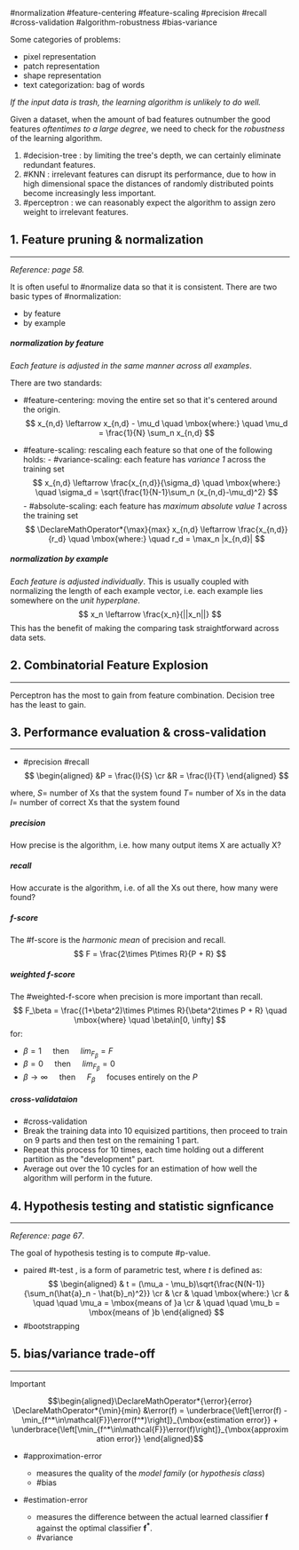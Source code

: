 #normalization #feature-centering #feature-scaling #precision #recall #cross-validation #algorithm-robustness #bias-variance

Some categories of problems:
- pixel representation
- patch representation
- shape representation
- text categorization: bag of words

*If the input data is trash, the learning algorithm is unlikely to do well.*

Given a dataset, when the amount of bad features outnumber the good features *oftentimes to a large degree*, we need to check for the *robustness* of the learning algorithm.

1. #decision-tree : by limiting the tree's depth, we can certainly eliminate redundant features.
2. #KNN : irrelevant features can disrupt its performance, due to how in high dimensional space the distances of randomly distributed points become increasingly less important.
3. #perceptron : we can reasonably expect the algorithm to assign zero weight to irrelevant features.

## 1. Feature pruning & normalization
---
*Reference: page 58.*

It is often useful to #normalize data so that it is consistent. There are two basic types of #normalization:
- by feature
- by example

##### normalization by feature
*Each feature is adjusted in the same manner across all examples*.

There are two standards:
- #feature-centering: moving the entire set so that it's centered around the origin.
		$$
		x_{n,d} \leftarrow x_{n,d} - \mu_d \quad \mbox{where:} \quad \mu_d = \frac{1}{N} \sum_n x_{n,d}
		$$

- #feature-scaling: rescaling each feature so that one of the following holds:
		- #variance-scaling: each feature has *variance 1* across the training set
		$$
			x_{n,d} \leftarrow \frac{x_{n,d}}{\sigma_d} \quad \mbox{where:} \quad \sigma_d = \sqrt{\frac{1}{N-1}\sum_n (x_{n,d}-\mu_d)^2}
		$$
		- #absolute-scaling: each feature has *maximum absolute value 1* across the training set
		$$
			\DeclareMathOperator*{\max}{max}
			x_{n,d} \leftarrow \frac{x_{n,d}}{r_d} \quad \mbox{where:} \quad  r_d = \max_n |x_{n,d}|
		$$


##### normalization by example
*Each feature is adjusted individually*. This is usually coupled with normalizing the length of each example vector, i.e. each example lies somewhere on the *unit hyperplane*.
$$
	x_n \leftarrow \frac{x_n}{||x_n||}
$$
This has the benefit of making the comparing task straightforward across data sets.


## 2. Combinatorial Feature Explosion
---
Perceptron has the most to gain from feature combination. Decision tree has the least to gain.


## 3. Performance evaluation & cross-validation
---
- #precision #recall
$$
\begin{aligned}
&P = \frac{I}{S} \cr
&R = \frac{I}{T}
\end{aligned}
$$

where,
	$S =$ number of Xs that the system found
	$T =$ number of Xs in the data
	$I =$ number of correct Xs that the system found

##### precision
How precise is the algorithm, i.e. how many output items X are actually X?

##### recall
How accurate is the algorithm, i.e. of all the Xs out there, how many were found?

##### f-score
The #f-score is the *harmonic mean* of precision and recall.
$$
F = \frac{2\times P\times R}{P + R}
$$

##### weighted f-score
The #weighted-f-score when precision is more important than recall.
$$
F_\beta = \frac{(1+\beta^2)\times P\times R}{\beta^2\times P + R} \quad \mbox{where} \quad \beta\in[0, \infty]
$$
for:
- $\beta = 1\quad$    then $\quad lim_{F_\beta} = F$
- $\beta = 0 \quad$    then  $\quad lim_{F_\beta} = 0$
- $\beta \to \infty \quad$ then  $\quad F_\beta \quad$  focuses entirely on the $P$


##### cross-validataion
- #cross-validation
- Break the training data into 10 equisized partitions, then proceed to train on 9 parts and then test on the remaining 1 part.
- Repeat this process for 10 times, each time holding out a different partition as the "development" part.
- Average out over the 10 cycles for an estimation of how well the algorithm will perform in the future.


## 4. Hypothesis testing and statistic signficance
---
*Reference: page 67*.

The goal of hypothesis testing is to compute #p-value.

- paired #t-test , is a form of parametric test, where $t$ is defined as:
	$$
	\begin{aligned}
	& t = (\mu_a - \mu_b)\sqrt{\frac{N(N-1)}{\sum_n(\hat{a}_n - \hat{b}_n)^2}} \cr
	& \cr
	& \quad \mbox{where:} \cr
	& \quad \quad \mu_a = \mbox{means of }a \cr
	& \quad \quad \mu_b = \mbox{means of }b
	\end{aligned}
	$$
- #bootstrapping


## 5. bias/variance trade-off
---
> [!important]
> $$\begin{aligned}\DeclareMathOperator*{\error}{error} \DeclareMathOperator*{\min}{min} &\error(f) = \underbrace{\left[\error(f) - \min_{f^*\in\mathcal{F}}\error(f^*)\right]}_{\mbox{estimation error}} + \underbrace{\left[\min_{f^*\in\mathcal{F}}\error(f)\right]}_{\mbox{approximation error}} \end{aligned}$$


- #approximation-error
	- measures the quality of the *model family* (or *hypothesis class*)
	- #bias
	
- #estimation-error
	- measures the difference between the actual learned classifier $\boldsymbol{f}$ against the optimal classifier $\boldsymbol{f^*}$.
	- #variance
